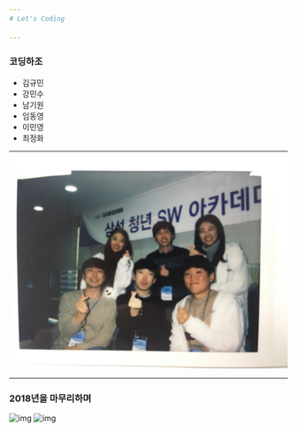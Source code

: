 ```yaml
---
# Let's Coding

---
```

### 코딩하조
- 김규민
- 강민수
- 남기원
- 임동영
- 이민영
- 최정화

---

![img](./IMG_7747.jpeg)


---
### 2018년을 마무리하며

![img](https://image.flaticon.com/icons/svg/1087/1087972.svg?v=4&s=200)
![img](https://image.flaticon.com/icons/svg/214/214335.svg)
